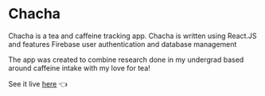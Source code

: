 # Chacha

Chacha is a tea and caffeine tracking app. Chacha is written using React.JS and features Firebase user authentication and database management

The app was created to combine research done in my undergrad based around caffeine intake with my love for tea!

See it live [here](https://chacha-tracking.netlify.app/) 👈

